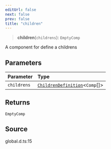 ```yaml
---
editUrl: false
next: false
prev: false
title: "children"
---
```


> **children**(`childrens`): `EmptyComp`

A component for define a childrens

## Parameters

| Parameter | Type |
| :------ | :------ |
| `childrens` | [`ChildrenDefinition`](../type-aliases/ChildrenDefinition.md)\<`Comp`[]\> |

## Returns

`EmptyComp`

## Source

global.d.ts:15
